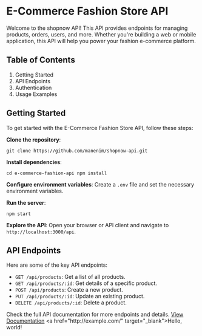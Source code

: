 # E-Commerce Fashion Store API

Welcome to the shopnow API! This API provides endpoints for managing products, orders, users, and more. Whether you're building a web or mobile application, this API will help you power your fashion e-commerce platform.

## Table of Contents

1. Getting Started
2. API Endpoints
3. Authentication
4. Usage Examples

## Getting Started

To get started with the E-Commerce Fashion Store API, follow these steps:

 **Clone the repository**:

```
git clone https://github.com/manenim/shopnow-api.git
```


 **Install dependencies**:
```
cd e-commerce-fashion-api npm install
```

 **Configure environment variables**:
Create a `.env` file and set the necessary environment variables.

 **Run the server**:
```
npm start
```


 **Explore the API**:
Open your browser or API client and navigate to `http://localhost:3000/api`.

## API Endpoints

Here are some of the key API endpoints:

- `GET /api/products`: Get a list of all products.
- `GET /api/products/:id`: Get details of a specific product.
- `POST /api/products`: Create a new product.
- `PUT /api/products/:id`: Update an existing product.
- `DELETE /api/products/:id`: Delete a product.

Check the full API documentation for more endpoints and details.
[View Documentation](https://website-name.com](https://ecom-api-ptqc.onrender.com/api/docs/)https://ecom-api-ptqc.onrender.com/api/docs/)
<a href="http://example.com/" target="_blank">Hello, world!</a>
